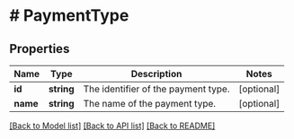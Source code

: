 # # PaymentType

## Properties

Name | Type | Description | Notes
------------ | ------------- | ------------- | -------------
**id** | **string** | The identifier of the payment type. | [optional]
**name** | **string** | The name of the payment type. | [optional]

[[Back to Model list]](../../README.md#models) [[Back to API list]](../../README.md#endpoints) [[Back to README]](../../README.md)
